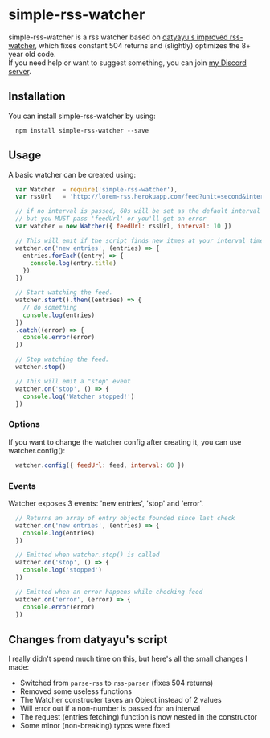 # simple-rss-watcher
simple-rss-watcher is a rss watcher based on <a href="https://github.com/yayudev/feed-watcher#readme" target="_blank">datyayu's improved rss-watcher</a>, which fixes constant 504 returns and (slightly) optimizes the 8+ year old code.  
If you need help or want to suggest something, you can join [my Discord server](https://discord.gg/MYuWuQq49H).

## Installation
You can install simple-rss-watcher by using:
```
  npm install simple-rss-watcher --save
```

## Usage
A basic watcher can be created using:
```js
  var Watcher  = require('simple-rss-watcher'),
  var rssUrl   = 'http://lorem-rss.herokuapp.com/feed?unit=second&interval=5'

  // if no interval is passed, 60s will be set as the default interval
  // but you MUST pass 'feedUrl' or you'll get an error
  var watcher = new Watcher({ feedUrl: rssUrl, interval: 10 })

  // This will emit if the script finds new itmes at your interval time
  watcher.on('new entries', (entries) => {
    entries.forEach((entry) => {
      console.log(entry.title)
    })
  })

  // Start watching the feed.
  watcher.start().then((entries) => {
    // do something
    console.log(entries)
  })
  .catch((error) => {
    console.error(error)
  })

  // Stop watching the feed.
  watcher.stop()

  // This will emit a "stop" event
  watcher.on('stop', () => {
    console.log('Watcher stopped!')
  })
```

### Options
If you want to change the watcher config after creating it, you can use watcher.config():
```js
  watcher.config({ feedUrl: feed, interval: 60 })
```

### Events
Watcher exposes 3 events: 'new entries', 'stop' and 'error'.
```js
  // Returns an array of entry objects founded since last check
  watcher.on('new entries', (entries) => {
    console.log(entries)
  })

  // Emitted when watcher.stop() is called
  watcher.on('stop', () => {
    console.log('stopped')
  })

  // Emitted when an error happens while checking feed
  watcher.on('error', (error) => {
    console.error(error)
  })
```

## Changes from datyayu's script
I really didn't spend much time on this, but here's all the small changes I made:
* Switched from `parse-rss` to `rss-parser` (fixes 504 returns)
* Removed some useless functions
* The Watcher constructer takes an Object instead of 2 values
* Will error out if a non-number is passed for an interval
* The request (entries fetching) function is now nested in the constructor
* Some minor (non-breaking) typos were fixed